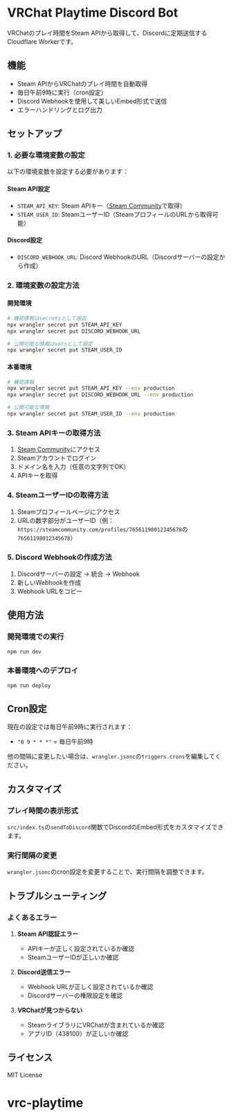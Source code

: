 # VRChat Playtime Discord Bot

VRChatのプレイ時間をSteam APIから取得して、Discordに定期送信するCloudflare Workerです。

## 機能

- Steam APIからVRChatのプレイ時間を自動取得
- 毎日午前9時に実行（cron設定）
- Discord Webhookを使用して美しいEmbed形式で送信
- エラーハンドリングとログ出力

## セットアップ

### 1. 必要な環境変数の設定

以下の環境変数を設定する必要があります：

#### Steam API設定
- `STEAM_API_KEY`: Steam APIキー（[Steam Community](https://steamcommunity.com/dev/apikey)で取得）
- `STEAM_USER_ID`: SteamユーザーID（SteamプロフィールのURLから取得可能）

#### Discord設定
- `DISCORD_WEBHOOK_URL`: Discord WebhookのURL（Discordサーバーの設定から作成）

### 2. 環境変数の設定方法

#### 開発環境
```bash
# 機密情報はsecretsとして設定
npx wrangler secret put STEAM_API_KEY
npx wrangler secret put DISCORD_WEBHOOK_URL

# 公開可能な情報はvarsとして設定
npx wrangler secret put STEAM_USER_ID
```

#### 本番環境
```bash
# 機密情報
npx wrangler secret put STEAM_API_KEY --env production
npx wrangler secret put DISCORD_WEBHOOK_URL --env production

# 公開可能な情報
npx wrangler secret put STEAM_USER_ID --env production
```

### 3. Steam APIキーの取得方法

1. [Steam Community](https://steamcommunity.com/dev/apikey)にアクセス
2. Steamアカウントでログイン
3. ドメイン名を入力（任意の文字列でOK）
4. APIキーを取得

### 4. SteamユーザーIDの取得方法

1. Steamプロフィールページにアクセス
2. URLの数字部分がユーザーID（例：`https://steamcommunity.com/profiles/76561198012345678`の`76561198012345678`）

### 5. Discord Webhookの作成方法

1. Discordサーバーの設定 → 統合 → Webhook
2. 新しいWebhookを作成
3. Webhook URLをコピー

## 使用方法

### 開発環境での実行
```bash
npm run dev
```

### 本番環境へのデプロイ
```bash
npm run deploy
```

## Cron設定

現在の設定では毎日午前9時に実行されます：
- `"0 9 * * *"` = 毎日午前9時

他の間隔に変更したい場合は、`wrangler.jsonc`の`triggers.crons`を編集してください。

## カスタマイズ

### プレイ時間の表示形式
`src/index.ts`の`sendToDiscord`関数でDiscordのEmbed形式をカスタマイズできます。

### 実行間隔の変更
`wrangler.jsonc`のcron設定を変更することで、実行間隔を調整できます。

## トラブルシューティング

### よくあるエラー

1. **Steam API認証エラー**
   - APIキーが正しく設定されているか確認
   - SteamユーザーIDが正しいか確認

2. **Discord送信エラー**
   - Webhook URLが正しく設定されているか確認
   - Discordサーバーの権限設定を確認

3. **VRChatが見つからない**
   - SteamライブラリにVRChatが含まれているか確認
   - アプリID（438100）が正しいか確認

## ライセンス

MIT License
# vrc-playtime
